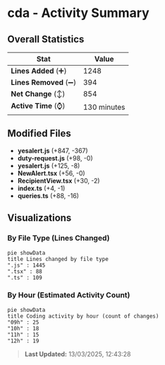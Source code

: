# cda - Activity Summary 

## Overall Statistics

| Stat                   | Value                                                             |
| ---------------------- | ----------------------------------------------------------------- |
| **Lines Added** (➕)   | 1248                                          |
| **Lines Removed** (➖) | 394                                        |
| **Net Change** (↕)    | 854                |
| **Active Time** (⌚)   | 130 minutes |


## Modified Files
- **yesalert.js** (+847, -367)
- **duty-request.js** (+98, -0)
- **yesalert.js** (+125, -8)
- **NewAlert.tsx** (+56, -0)
- **RecipientView.tsx** (+30, -2)
- **index.ts** (+4, -1)
- **queries.ts** (+88, -16)

## Visualizations

### By File Type (Lines Changed)

```mermaid
pie showData
title Lines changed by file type
".js" : 1445
".tsx" : 88
".ts" : 109
```

### By Hour (Estimated Activity Count)

```mermaid
pie showData
title Coding activity by hour (count of changes)
"09h" : 25
"10h" : 18
"11h" : 15
"12h" : 19
```


> **Last Updated:** 13/03/2025, 12:43:28